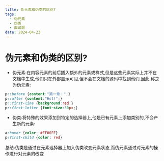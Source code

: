 ```yaml
---
title: 伪元素和伪类的区别?
tags:
  - 伪元素
  - 伪类
  - 面试题
date: 2024-04-23
---
```

# 伪元素和伪类的区别?

- 伪元素:在内容元素的前后插入额外的元素或样式,但是这些元素实际上并不在文档中生成,他们只在外部显示可见,但不会在文档的源码中找到他们,因此,称之为伪元素:

```css
p::before {content:"第一章：";}
p::after {content:"Hot!";}
p::first-line {background:red;}
p::first-letter {font-size:30px;}
```

- 伪类:将特殊的效果添加到特定的选择器上,他是已有元素上添加类别的,不会产生新的元素:

```css
a:hover {color: #FF00FF}
p:first-child {color: red}
```

总结:伪类是通过在元素选择器上加入伪类改变元素状态,而伪元素通过对元素的操作进行对元素的改变

